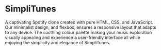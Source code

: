 # SimpliTunes
A captivating Spotify clone created with pure HTML, CSS, and JavaScript. Our minimalist design, and flexbox, ensures a responsive layout that adapts to any device. The soothing colour palette  making your music exploration  visually appealing and experience a user-friendly interface all while enjoying the simplicity and elegance of SimpliTunes.
